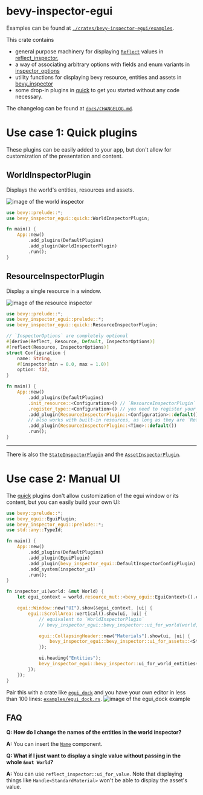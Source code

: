 # bevy-inspector-egui

Examples can be found at [`./crates/bevy-inspector-egui/examples`](./crates/bevy-inspector-egui/examples/).

This crate contains
- general purpose machinery for displaying [`Reflect`](bevy_reflect::Reflect) values in [reflect_inspector],
- a way of associating arbitrary options with fields and enum variants in [inspector_options]
- utility functions for displaying bevy resource, entities and assets in [bevy_inspector]
- some drop-in plugins in [quick] to get you started without any code necessary.

The changelog can be found at [`docs/CHANGELOG.md`](./docs/CHANGELOG.md).

# Use case 1: Quick plugins
These plugins can be easily added to your app, but don't allow for customization of the presentation and content.

## WorldInspectorPlugin
Displays the world's entities, resources and assets.

![image of the world inspector](https://raw.githubusercontent.com/jakobhellermann/bevy-inspector-egui/main/docs/images/world_inspector.png)

```rust
use bevy::prelude::*;
use bevy_inspector_egui::quick::WorldInspectorPlugin;

fn main() {
    App::new()
        .add_plugins(DefaultPlugins)
        .add_plugin(WorldInspectorPlugin)
        .run();
}
```
## ResourceInspectorPlugin
Display a single resource in a window.

![image of the resource inspector](https://raw.githubusercontent.com/jakobhellermann/bevy-inspector-egui/main/docs/images/resource_inspector.png)

```rust
use bevy::prelude::*;
use bevy_inspector_egui::prelude::*;
use bevy_inspector_egui::quick::ResourceInspectorPlugin;

// `InspectorOptions` are completely optional
#[derive(Reflect, Resource, Default, InspectorOptions)]
#[reflect(Resource, InspectorOptions)]
struct Configuration {
    name: String,
    #[inspector(min = 0.0, max = 1.0)]
    option: f32,
}

fn main() {
    App::new()
        .add_plugins(DefaultPlugins)
        .init_resource::<Configuration>() // `ResourceInspectorPlugin` won't initialize the resource
        .register_type::<Configuration>() // you need to register your type to display it
        .add_plugin(ResourceInspectorPlugin::<Configuration>::default())
        // also works with built-in resources, as long as they are `Reflect
        .add_plugin(ResourceInspectorPlugin::<Time>::default())
        .run();
}
```

<hr>

There is also the [`StateInspectorPlugin`](quick::StateInspectorPlugin) and the [`AssetInspectorPlugin`](quick::AssetInspectorPlugin).

# Use case 2: Manual UI
The [quick] plugins don't allow customization of the egui window or its content, but you can easily build your own UI:

```rust
use bevy::prelude::*;
use bevy_egui::EguiPlugin;
use bevy_inspector_egui::prelude::*;
use std::any::TypeId;

fn main() {
    App::new()
        .add_plugins(DefaultPlugins)
        .add_plugin(EguiPlugin)
        .add_plugin(bevy_inspector_egui::DefaultInspectorConfigPlugin) // adds default options and `InspectorEguiImpl`s
        .add_system(inspector_ui)
        .run();
}

fn inspector_ui(world: &mut World) {
    let egui_context = world.resource_mut::<bevy_egui::EguiContext>().ctx_mut().clone();

    egui::Window::new("UI").show(&egui_context, |ui| {
        egui::ScrollArea::vertical().show(ui, |ui| {
            // equivalent to `WorldInspectorPlugin`
            // bevy_inspector_egui::bevy_inspector::ui_for_world(world, ui);

            egui::CollapsingHeader::new("Materials").show(ui, |ui| {
                bevy_inspector_egui::bevy_inspector::ui_for_assets::<StandardMaterial>(world, ui);
            });

            ui.heading("Entities");
            bevy_inspector_egui::bevy_inspector::ui_for_world_entities(world, ui);
        });
    });
}
```

Pair this with a crate like [`egui_dock`](https://docs.rs/egui_dock/latest/egui_dock/) and you have your own editor in less than 100 lines: [`examples/egui_dock.rs`](https://github.com/jakobhellermann/bevy-inspector-egui/blob/main/crates/bevy-inspector-egui/examples/integrations/egui_dock.rs).
![image of the egui_dock example](https://raw.githubusercontent.com/jakobhellermann/bevy-inspector-egui/main/docs/images/egui_dock.png)


## FAQ

**Q: How do I change the names of the entities in the world inspector?**

**A:** You can insert the [`Name`](https://docs.rs/bevy_core/latest/bevy_core/struct.Name.html) component.

**Q: What if I just want to display a single value without passing in the whole `&mut World`?**

**A:** You can use `reflect_inspector::ui_for_value`. Note that displaying things like `Handle<StandardMaterial>` won't be able to display the asset's value.


[reflect_inspector]: https://docs.rs/bevy-inspector-egui/0.16.0-pre/bevy_inspector_egui/reflect_inspector
[inspector_options]: https://docs.rs/bevy-inspector-egui/0.16.0-pre/bevy_inspector_egui/inspector_options
[quick]: https://docs.rs/bevy-inspector-egui/0.16.0-pre/bevy_inspector_egui/quick
[bevy_inspector]: https://docs.rs/bevy-inspector-egui/0.16.0-pre/bevy_inspector_egui/bevy_inspector
